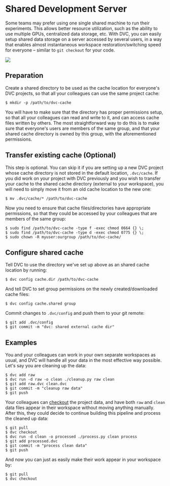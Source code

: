 # Shared Development Server

Some teams may prefer using one single shared machine to run their experiments.
This allows better resource utilization, such as the ability to use multiple
GPUs, centralized data storage, etc. With DVC, you can easily setup shared data
storage on a server accessed by several users, in a way that enables almost
instantaneous <abbr>workspace</abbr> restoration/switching speed for everyone –
similar to `git checkout` for your code.

![](/static/img/shared-server.png)

## Preparation

Create a shared directory to be used as the <abbr>cache</abbr> location for
everyone's <abbr>DVC projects</abbr>, so that all your colleagues can use the
same project cache:

```dvc
$ mkdir -p /path/to/dvc-cache
```

You will have to make sure that the directory has proper permissions setup, so
that all your colleagues can read and write to it, and can access cache files
written by others. The most straightforward way to do this is to make sure that
everyone's users are members of the same group, and that your shared cache
directory is owned by this group, with the aforementioned permissions.

## Transfer existing cache (Optional)

This step is optional. You can skip it if you are setting up a new DVC project
whose cache directory is not stored in the default location, `.dvc/cache`. If
you did work on your project with DVC previously and you wish to transfer your
cache to the shared cache directory (external to your workspace), you will need
to simply move it from an old cache location to the new one:

```dvc
$ mv .dvc/cache/* /path/to/dvc-cache
```

Now you need to ensure that cache files/directories have appropriate
permissions, so that they could be accessed by your colleagues that are members
of the same group:

```dvc
$ sudo find /path/to/dvc-cache -type f -exec chmod 0664 {} \;
$ sudo find /path/to/dvc-cache -type d -exec chmod 0775 {} \;
$ sudo chown -R myuser:ourgroup /path/to/dvc-cache/
```

## Configure shared cache

Tell DVC to use the directory we've set up above as an shared cache location by
running:

```dvc
$ dvc config cache.dir /path/to/dvc-cache
```

And tell DVC to set group permissions on the newly created/downloaded cache
files:

```dvc
$ dvc config cache.shared group
```

Commit changes to `.dvc/config` and push them to your git remote:

```dvc
$ git add .dvc/config
$ git commit -m "dvc: shared external cache dir"
```

## Examples

You and your colleagues can work in your own separate <abbr>workspaces</abbr> as
usual, and DVC will handle all your data in the most effective way possible.
Let's say you are cleaning up the data:

```dvc
$ dvc add raw
$ dvc run -d raw -o clean ./cleanup.py raw clean
$ git add raw.dvc clean.dvc
$ git commit -m "cleanup raw data"
$ git push
```

Your colleagues can [checkout](/doc/command-reference/checkout) the project
data, and have both `raw` and `clean` data files appear in their workspace
without moving anything manually. After this, they could decide to continue
building this pipeline and process the cleaned up data:

```dvc
$ git pull
$ dvc checkout
$ dvc run -d clean -o processed ./process.py clean process
$ git add processed.dvc
$ git commit -m "process clean data"
$ git push
```

And now you can just as easily make their work appear in your workspace by:

```dvc
$ git pull
$ dvc checkout
```
